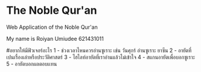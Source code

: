 # The Noble Qur'an
Web Application of the Noble Qur'an

My name is Roiyan Umiudee 621431011

#อยากให้มีฟิวเจอร์อะไร
1 - ช่วงเวลาไหนควรอ่านซูเราะ เช่น วันศุกร์ อ่านซูเราะ ยาซีน
2 - อายัตที่เปนเรื่องเล่าหรือประวัติศาสตร์
3 - ไฮไลท์อายัตที่เราอ่านแล้วไม่เข้าใจ
4 - สแกนอายัตเพื่อบอกซูเราะ
5 - อายัตบอกผลตอบเเทน
